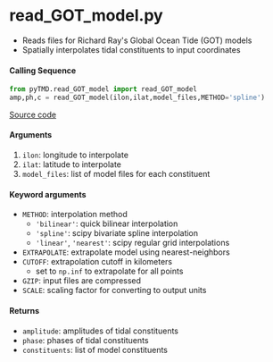 read_GOT_model.py
=================

 - Reads files for Richard Ray's Global Ocean Tide (GOT) models
 - Spatially interpolates tidal constituents to input coordinates

#### Calling Sequence
```python
from pyTMD.read_GOT_model import read_GOT_model
amp,ph,c = read_GOT_model(ilon,ilat,model_files,METHOD='spline')
```
[Source code](https://github.com/tsutterley/pyTMD/blob/main/pyTMD/read_GOT_model.py)

#### Arguments
  1. `ilon`: longitude to interpolate
  2. `ilat`: latitude to interpolate
  3. `model_files`: list of model files for each constituent

#### Keyword arguments
 - `METHOD`: interpolation method
    * `'bilinear'`: quick bilinear interpolation
    * `'spline'`: scipy bivariate spline interpolation
    * `'linear'`, `'nearest'`: scipy regular grid interpolations
 - `EXTRAPOLATE`: extrapolate model using nearest-neighbors
 - `CUTOFF`: extrapolation cutoff in kilometers
     * set to `np.inf` to extrapolate for all points
 - `GZIP`: input files are compressed
 - `SCALE`: scaling factor for converting to output units

#### Returns
- `amplitude`: amplitudes of tidal constituents
- `phase`: phases of tidal constituents
- `constituents`: list of model constituents
